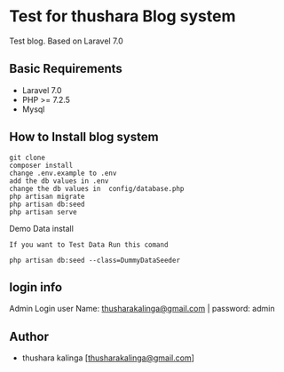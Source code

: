 #  Test for thushara  Blog system

Test blog. Based on Laravel 7.0

## Basic Requirements

- Laravel 7.0
- PHP >= 7.2.5
- Mysql

## 




## How to Install blog system

```
git clone 
composer install
change .env.example to .env
add the db values in .env
change the db values in  config/database.php
php artisan migrate
php artisan db:seed
php artisan serve
```

Demo Data install

```
If you want to Test Data Run this comand

php artisan db:seed --class=DummyDataSeeder
```
##  login info
Admin Login 
user Name: thusharakalinga@gmail.com | password: admin


## Author

- thushara kalinga   [thusharakalinga@gmail.com]
